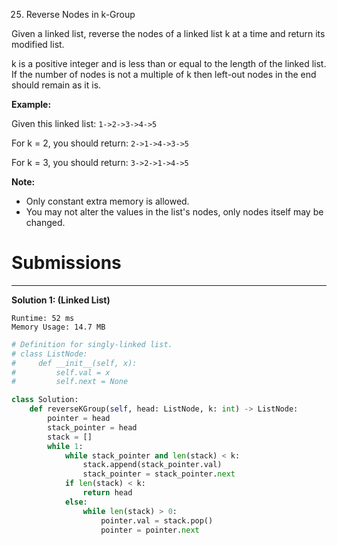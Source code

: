 25. Reverse Nodes in k-Group

Given a linked list, reverse the nodes of a linked list k at a time and return its modified list.

k is a positive integer and is less than or equal to the length of the linked list. If the number of nodes is not a multiple of k then left-out nodes in the end should remain as it is.

**Example:**

Given this linked list: `1->2->3->4->5`

For k = 2, you should return: `2->1->4->3->5`

For k = 3, you should return: `3->2->1->4->5`

**Note:**
* Only constant extra memory is allowed.
* You may not alter the values in the list's nodes, only nodes itself may be changed.

# Submissions
---
**Solution 1: (Linked List)**
```
Runtime: 52 ms
Memory Usage: 14.7 MB
```
```python
# Definition for singly-linked list.
# class ListNode:
#     def __init__(self, x):
#         self.val = x
#         self.next = None

class Solution:
    def reverseKGroup(self, head: ListNode, k: int) -> ListNode:
        pointer = head
        stack_pointer = head
        stack = []
        while 1:
            while stack_pointer and len(stack) < k:
                stack.append(stack_pointer.val)
                stack_pointer = stack_pointer.next
            if len(stack) < k:
                return head
            else:
                while len(stack) > 0:
                    pointer.val = stack.pop()
                    pointer = pointer.next
```